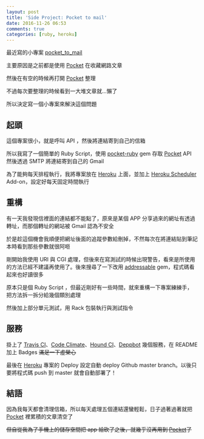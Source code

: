 ```yaml
---
layout: post
title: 'Side Project: Pocket to mail'
date: 2016-11-26 06:53
comments: true
categories: [ruby, heroku]
---
```

最近寫的小專案 [pocket_to_mail](https://github.com/timfanda35/pocket_to_mail)

主要原因是之前都是使用 [Pocket][pocket] 在收藏網路文章

然後在有空的時候再打開 [Pocket][pocket] 整理

不過每次要整理的時候看到一大堆文章就...懶了

所以決定寫一個小專案來解決這個問題

<!-- more -->

## 起頭

這個專案很小，就是呼叫 API ，然後將連結寄到自己的信箱

所以我寫了一個簡單的 Ruby Script，使用 [pocket-ruby][pocket-ruby] gem 存取 [Pocket][pocket] API 然後透過 SMTP 將連結寄到自己的 Gmail

為了能夠每天排程執行，我將專案放在 [Heroku][heroku] 上面，並加上 [Heroku Scheduler][heroku_scheduler] Add-on，設定好每天固定時間執行

## 重構

有一天我發現信裡面的連結都不能點了，原來是某個 APP 分享過來的網址有透過轉址，而那個轉址的網站被 Gmail 認為不安全

於是趁這個機會我順便把網址後面的追蹤參數給刪掉，不然每次在將連結貼到筆記本時看到那些參數就很阿咂

剛開始我使用 URI 與 CGI 處理，但後來在寫測試的時候出現警告，看來是所使用的方法已經不建議再使用了。後來搜尋了一下改用 [addressable][addressable] gem，程式碼看起來也好讀很多

原本只是個 Ruby Script ，但最近剛好有一些時間，就來重構一下專案練練手，把方法拆一拆分給幾個類別處理

然後加上部分單元測試，用 Rack 包裝執行與測試指令

## 服務

掛上了 [Travis CI][travis_ci]、[Code Climate][code_climate]、[Hound CI][hound_ci]、[Deppbot][deppbot] 幾個服務，在 README 加上 Badges ~~滿足一下虛榮心~~

最後在 [Heroku][heroku] 專案的 Deploy 設定自動 deploy Github master branch。以後只要將程式碼 push 到 master 就會自動部署了！

## 結語

因為我每天都會清理信箱，所以每天處理五個連結還蠻輕鬆，日子過著過著就把 [Pocket][pocket] 裡累積的文章清空了

~~但自從我為了手機上的儲存空間把 app 給砍了之後，就幾乎沒再用到 [Pocket][pocket]了~~

[pocket]: https://getpocket.com/
[pocket-ruby]: https://github.com/turadg/pocket-ruby
[heroku]: https://www.heroku.com/
[heroku_scheduler]: https://devcenter.heroku.com/articles/scheduler
[addressable]: https://github.com/sporkmonger/addressable
[travis_ci]: https://travis-ci.org/
[code_climate]:https://codeclimate.com/dashboard
[hound_ci]: https://houndci.com/
[deppbot]: https://www.deppbot.com/